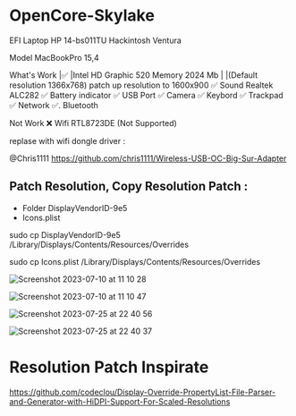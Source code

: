 # OpenCore-Skylake
EFI Laptop HP 14-bs011TU Hackintosh Ventura

Model MacBookPro 15,4

What's Work
|✅  |Intel HD Graphic 520 Memory 2024 Mb
|    |(Default resolution 1366x768) patch up resolution to 1600x900
✅ Sound Realtek ALC282
✅ Battery indicator
✅ USB Port
✅ Camera
✅ Keybord 
✅ Trackpad
✅ Network
✅. Bluetooth

Not Work
❌ Wifi RTL8723DE (Not Supported)
  
  replase with wifi dongle driver :

  @Chris1111 https://github.com/chris1111/Wireless-USB-OC-Big-Sur-Adapter


## Patch Resolution, Copy Resolution Patch :
- Folder DisplayVendorID-9e5
- Icons.plist

sudo cp DisplayVendorID-9e5 /Library/Displays/Contents/Resources/Overrides

sudo cp Icons.plist /Library/Displays/Contents/Resources/Overrides

![Screenshot 2023-07-10 at 11 10 28](https://github.com/mijortsa/OpenCore-Skylake/assets/908982/e6734c27-0907-4cd1-8ed4-a1eae1b9dc8b) 


![Screenshot 2023-07-10 at 11 10 47](https://github.com/mijortsa/OpenCore-Skylake/assets/908982/7b5c656f-0d56-4053-9581-336d77106287)


![Screenshot 2023-07-25 at 22 40 56](https://github.com/mijortsa/OpenCore-Skylake/assets/908982/5de0308e-32e0-475f-adc5-49e813c3b151)


![Screenshot 2023-07-25 at 22 40 37](https://github.com/mijortsa/OpenCore-Skylake/assets/908982/53fdc4a0-baa2-4d9f-b9d8-37ac21f171f1)

# Resolution Patch Inspirate 
https://github.com/codeclou/Display-Override-PropertyList-File-Parser-and-Generator-with-HiDPI-Support-For-Scaled-Resolutions
